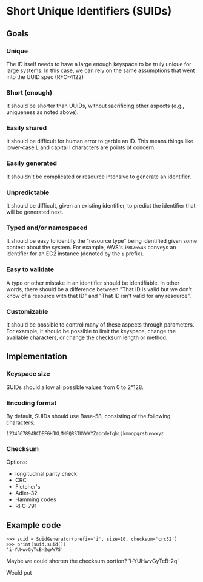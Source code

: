 # Short Unique Identifiers (SUIDs)

## Goals

### Unique

The ID itself needs to have a large enough keyspace to be truly unique for large
systems. In this case, we can rely on the same assumptions that went into the
UUID spec (RFC-4122)

### Short (enough)

It should be shorter than UUIDs, without sacrificing other aspects (e.g.,
uniqueness as noted above).

### Easily shared

It should be difficult for human error to garble an ID. This means things like
lower-case L and capital I characters are points of concern.

### Easily generated

It shouldn't be complicated or resource intensive to generate an identifier.

### Unpredictable

It should be difficult, given an existing identifier, to predict the
identifier that will be generated next.

### Typed and/or namespaced

It should be easy to identify the "resource type" being identified given some
context about the system. For example, AWS's `i9876543` conveys an identifier
for an EC2 instance (denoted by the `i` prefix).

### Easy to validate

A typo or other mistake in an identifier should be identifiable. In other words,
there should be a difference between "That ID is valid but we don't know of a
resource with that ID" and "That ID isn't valid for any resource".

### Customizable

It should be possible to control many of these aspects through parameters. For
example, it should be possible to limit the keyspace, change the available
characters, or change the checksum length or method.

## Implementation

### Keyspace size

SUIDs should allow all possible values from 0 to 2^128.

### Encoding format

By default, SUIDs should use Base-58, consisting of the following characters:

`123456789ABCDEFGHJKLMNPQRSTUVWXYZabcdefghijkmnopqrstuvwxyz`

### Checksum

Options:

- longitudinal parity check
- CRC
- Fletcher's
- Adler-32
- Hamming codes
- RFC-791

## Example code

```
>>> suid = SuidGenerator(prefix='i', size=10, checksum='crc32')
>>> print(suid.suid())
'i-YUHwvGyTcB-2qWW7S'
```

Maybe we could shorten the checksum portion?
'i-YUHwvGyTcB-2q'

Would put